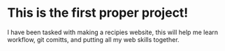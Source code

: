 <h1> This is the first proper project! </h1>

I have been tasked with making a recipies website, this will help me learn workflow, git comitts, and putting all my web skills together. 